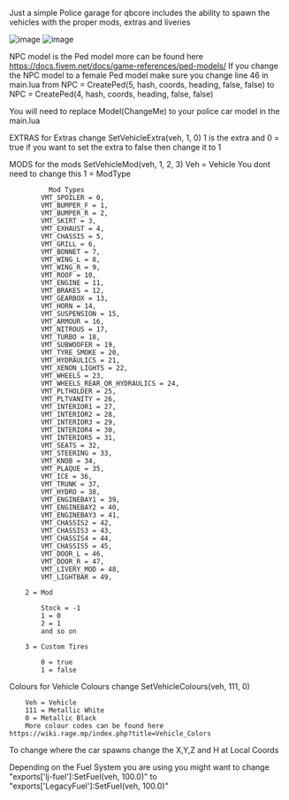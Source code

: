 Just a simple Police garage for qbcore includes the ability to spawn the vehicles with the proper mods, extras and liveries


![image](https://user-images.githubusercontent.com/86800507/162882056-c555a49a-afdf-4594-9c2d-c24a5514be17.png)
![image](https://user-images.githubusercontent.com/86800507/162882077-5d049856-6147-42dc-9e9d-0431c1f8ebef.png)


NPC model is the Ped model more can be found here https://docs.fivem.net/docs/game-references/ped-models/ If you change the NPC model to a female Ped model make sure you change line 46 in main.lua from NPC = CreatePed(5, hash, coords, heading, false, false) to NPC = CreatePed(4, hash, coords, heading, false, false)

You will need to replace Model(ChangeMe) to your police car model in the main.lua

EXTRAS 
for Extras change SetVehicleExtra(veh, 1, 0) 
1 is the extra and 0 = true if you want to set the extra to false then change it to 1

MODS 
for the mods SetVehicleMod(veh, 1, 2, 3) 
    Veh = Vehicle You dont need to change this 
        1 = ModType

              Mod Types
            VMT_SPOILER = 0,
            VMT_BUMPER_F = 1,
            VMT_BUMPER_R = 2,
            VMT_SKIRT = 3,
            VMT_EXHAUST = 4,
            VMT_CHASSIS = 5,
            VMT_GRILL = 6,
            VMT_BONNET = 7,
            VMT_WING_L = 8,
            VMT_WING_R = 9,
            VMT_ROOF = 10,
            VMT_ENGINE = 11,
            VMT_BRAKES = 12,
            VMT_GEARBOX = 13,
            VMT_HORN = 14,
            VMT_SUSPENSION = 15,
            VMT_ARMOUR = 16,
            VMT_NITROUS = 17,
            VMT_TURBO = 18,
            VMT_SUBWOOFER = 19,
            VMT_TYRE_SMOKE = 20,
            VMT_HYDRAULICS = 21,
            VMT_XENON_LIGHTS = 22,
            VMT_WHEELS = 23,
            VMT_WHEELS_REAR_OR_HYDRAULICS = 24,
            VMT_PLTHOLDER = 25,
            VMT_PLTVANITY = 26,
            VMT_INTERIOR1 = 27,
            VMT_INTERIOR2 = 28,
            VMT_INTERIOR3 = 29,
            VMT_INTERIOR4 = 30,
            VMT_INTERIOR5 = 31,
            VMT_SEATS = 32,
            VMT_STEERING = 33,
            VMT_KNOB = 34,
            VMT_PLAQUE = 35,
            VMT_ICE = 36,
            VMT_TRUNK = 37,
            VMT_HYDRO = 38,
            VMT_ENGINEBAY1 = 39,
            VMT_ENGINEBAY2 = 40,
            VMT_ENGINEBAY3 = 41,
            VMT_CHASSIS2 = 42,
            VMT_CHASSIS3 = 43,
            VMT_CHASSIS4 = 44,
            VMT_CHASSIS5 = 45,
            VMT_DOOR_L = 46,
            VMT_DOOR_R = 47,
            VMT_LIVERY_MOD = 48,
            VMT_LIGHTBAR = 49,

        2 = Mod 

            Stock = -1
            1 = 0
            2 = 1
            and so on

        3 = Custom Tires

            0 = true
            1 = false

Colours
    for Vehicle Colours change SetVehicleColours(veh, 111, 0)

        Veh = Vehicle
        111 = Metallic White
        0 = Metallic Black
        More colour codes can be found here https://wiki.rage.mp/index.php?title=Vehicle_Colors

To change where the car spawns change the X,Y,Z and H  at Local Coords

Depending on the Fuel System you are using you might want to change "exports['lj-fuel']:SetFuel(veh, 100.0)" to "exports['LegacyFuel']:SetFuel(veh, 100.0)"
